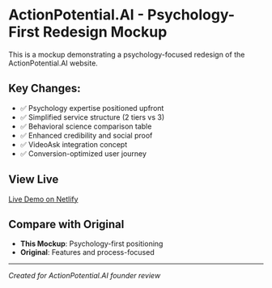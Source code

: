 # ActionPotential.AI - Psychology-First Redesign Mockup

This is a mockup demonstrating a psychology-focused redesign of the ActionPotential.AI website.

## Key Changes:
- ✅ Psychology expertise positioned upfront
- ✅ Simplified service structure (2 tiers vs 3)
- ✅ Behavioral science comparison table
- ✅ Enhanced credibility and social proof
- ✅ VideoAsk integration concept
- ✅ Conversion-optimized user journey

## View Live
[Live Demo on Netlify](https://actionpotential-mockup.netlify.app)

## Compare with Original
- **This Mockup**: Psychology-first positioning
- **Original**: Features and process-focused

---
*Created for ActionPotential.AI founder review*